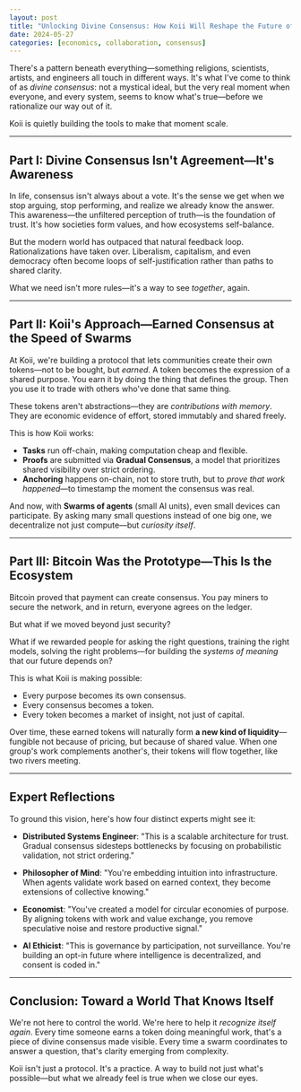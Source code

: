 ```yaml
---
layout: post
title: "Unlocking Divine Consensus: How Koii Will Reshape the Future of Cooperation"
date: 2024-05-27
categories: [economics, collaboration, consensus]
---
```


There's a pattern beneath everything—something religions, scientists, artists, and engineers all touch in different ways. It's what I've come to think of as *divine consensus*: not a mystical ideal, but the very real moment when everyone, and every system, seems to know what's true—before we rationalize our way out of it.

<!--more-->

Koii is quietly building the tools to make that moment scale.

---

## **Part I: Divine Consensus Isn't Agreement—It's Awareness**

In life, consensus isn't always about a vote. It's the sense we get when we stop arguing, stop performing, and realize we already know the answer. This awareness—the unfiltered perception of truth—is the foundation of trust. It's how societies form values, and how ecosystems self-balance.

But the modern world has outpaced that natural feedback loop. Rationalizations have taken over. Liberalism, capitalism, and even democracy often become loops of self-justification rather than paths to shared clarity.

What we need isn't more rules—it's a way to see *together*, again.

---

## **Part II: Koii's Approach—Earned Consensus at the Speed of Swarms**

At Koii, we're building a protocol that lets communities create their own tokens—not to be bought, but *earned*. A token becomes the expression of a shared purpose. You earn it by doing the thing that defines the group. Then you use it to trade with others who've done that same thing.

These tokens aren't abstractions—they are *contributions with memory*. They are economic evidence of effort, stored immutably and shared freely.

This is how Koii works:

* **Tasks** run off-chain, making computation cheap and flexible.
* **Proofs** are submitted via **Gradual Consensus**, a model that prioritizes shared visibility over strict ordering.
* **Anchoring** happens on-chain, not to store truth, but to *prove that work happened*—to timestamp the moment the consensus was real.

And now, with **Swarms of agents** (small AI units), even small devices can participate. By asking many small questions instead of one big one, we decentralize not just compute—but *curiosity itself*.

---

## **Part III: Bitcoin Was the Prototype—This Is the Ecosystem**

Bitcoin proved that payment can create consensus. You pay miners to secure the network, and in return, everyone agrees on the ledger.

But what if we moved beyond just security?

What if we rewarded people for asking the right questions, training the right models, solving the right problems—for building the *systems of meaning* that our future depends on?

This is what Koii is making possible:

* Every purpose becomes its own consensus.
* Every consensus becomes a token.
* Every token becomes a market of insight, not just of capital.

Over time, these earned tokens will naturally form **a new kind of liquidity**—fungible not because of pricing, but because of shared value. When one group's work complements another's, their tokens will flow together, like two rivers meeting.

---

## **Expert Reflections**

To ground this vision, here's how four distinct experts might see it:

* **Distributed Systems Engineer**: "This is a scalable architecture for trust. Gradual consensus sidesteps bottlenecks by focusing on probabilistic validation, not strict ordering."

* **Philosopher of Mind**: "You're embedding intuition into infrastructure. When agents validate work based on earned context, they become extensions of collective knowing."

* **Economist**: "You've created a model for circular economies of purpose. By aligning tokens with work and value exchange, you remove speculative noise and restore productive signal."

* **AI Ethicist**: "This is governance by participation, not surveillance. You're building an opt-in future where intelligence is decentralized, and consent is coded in."

---

## **Conclusion: Toward a World That Knows Itself**

We're not here to control the world. We're here to help it *recognize itself again*. Every time someone earns a token doing meaningful work, that's a piece of divine consensus made visible. Every time a swarm coordinates to answer a question, that's clarity emerging from complexity.

Koii isn't just a protocol. It's a practice. A way to build not just what's possible—but what we already feel is true when we close our eyes. 